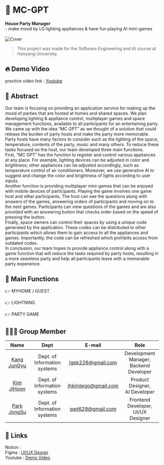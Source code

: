 # 🎉 MC-GPT
**House Party Manager**<br>- make mood by LG lighting appliances & have fun playing AI mini-games<br><br>
![Cover](https://github.com/MC-NUGU/.github/assets/88271395/86274900-afac-4cf5-8f00-02f65daf36c0)<br>


> This project was made for the Software Engineering and AI course at Hanyang University.
## 🔥 Demo Video
practice video link : [Youtube](https://youtu.be/4KXLQRgrFK4?feature=shared)

## 📌 Abstract
Our team is focusing on providing an application service for making up the mood of parties that are hosted at homes and shared spaces. We plan developing lighting & appliance control, multiplayer games and space management functions, available to all participants for an entertaining party.
We came up with the idea “MC GPT” as we thought of a solution that could release the burden of party hosts and make the party more memorable. Party hosts have many factors to consider such as the lighting of the space, temperature, contents of the party, music and many others. To reduce these tasks focused on the host, our team developed three main functions.<br>
First, “MC GPT” has the function to register and control various appliances at any place. For example, lighting devices can be adjusted in color and brightness; other appliances can be adjusted accordingly, such as temperature control of air conditioners. Moreover, we use generative AI to suggest and change the color and brightness of lights according to user inputs.<br>
Another function is providing multiplayer mini-games that can be enjoyed with mobile devices of participants. Playing the game involves one game host and other participants. The host can see the questions along with answers of the games, answering orders of participants and moving on to the next games. Participants can view questions of the games and are also provided with an answering button that checks order based on the speed of pressing the button.<br>
Finally, space owners can control their spaces by using a unique code generated by the application. These codes can be distributed to other participants which allows them to gain access to all the appliances and games. Importantly, the code can be refreshed which prohibits access from outdated codes.<br>
In conclusion, our team hopes to provide appliance control along with a game function that will reduce the tasks required by party hosts, resulting in a more seamless party and help all participants leave with a memorable party experience.

## 🌟 Main Functions
👉 MYHOME / GUEST
 
👉 LIGHTNING

👉 PARTY GAME

## 🙋🏻‍♂️ Group Member
|Name|Dept|E-mail|Role|
|:---:|:---:|:---:|:---:|
|[Kang JunGyu](https://github.com/jgpk226)|Dept. of Information systems|jgpk226@gmail.com|Development Manager, <br/>Backend Developer|
|[Kim JiHoon](https://github.com/wild-turkey)|Dept. of Information systems|jhkimlego@gmail.com|Product Designer, <br/>AI Developer|
|[Park JongSu](https://github.com/orangejoam)|Dept. of Information systems|qwt629@gmail.com|Frontend Developer, <br/>UI/UX Designer|

## 🔗 Links
Notion : <br>
Figma : [UI/UX Design](https://www.figma.com/file/xfyy1xcE2wPWb9aKeYdMPS/MC-NUGU?type=design&node-id=364%3A3249&mode=design&t=fTWysp1sUDscYntz-1) <br>
Youtube : [Demo Video](https://youtu.be/4KXLQRgrFK4?feature=shared) <br>
